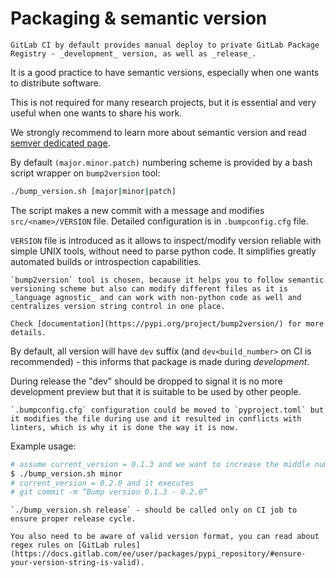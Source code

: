 # Packaging & semantic version

```{note}
GitLab CI by default provides manual deploy to private GitLab Package Registry - _development_ version, as well as _release_.
```

It is a good practice to have semantic versions, especially when one wants to distribute software.

This is not required for many research projects, but it is essential and very useful when one wants to share his work.

We strongly recommend to learn more about semantic version and read [semver dedicated page](https://semver.org/).

By default `(major.minor.patch)` numbering scheme is provided by a bash script wrapper on `bump2version` tool:

```bash
./bump_version.sh [major|minor|patch]
```

The script makes a new commit with a message and modifies `src/<name>/VERSION` file.
Detailed configuration is in `.bumpconfig.cfg` file.

`VERSION` file is introduced as it allows to inspect/modify version reliable with simple UNIX tools, without need to parse python code. It simplifies greatly automated builds or introspection capabilities.

```{tip}
`bump2version` tool is chosen, because it helps you to follow semantic versioning scheme but also can modify different files as it is _language agnostic_ and can work with non-python code as well and centralizes version string control in one place. 

Check [documentation](https://pypi.org/project/bump2version/) for more details.
```

By default, all version will have `dev` suffix (and `dev<build_number>` on CI is recommended) - this informs that package is made during _development_.

During release the "dev<number>" should be dropped to signal it is no more development preview but that it is suitable to be used by other people.


```{note}
`.bumpconfig.cfg` configuration could be moved to `pyproject.toml` but it modifies the file during use and it resulted in conflicts with linters, which is why it is done the way it is now.
```

Example usage:

```bash
# assume current_version = 0.1.3 and we want to increase the middle number (minor)
$ ./bump_version.sh minor
# current_version = 0.2.0 and it executes
# git commit -m “Bump version 0.1.3 - 0.2.0”
```

```{warning}
`./bump_version.sh release` - should be called only on CI job to ensure proper release cycle.

You also need to be aware of valid version format, you can read about regex rules on [GitLab rules](https://docs.gitlab.com/ee/user/packages/pypi_repository/#ensure-your-version-string-is-valid).
```